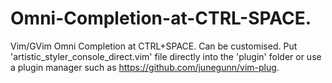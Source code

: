 # Omni-Completion-at-CTRL-SPACE.
Vim/GVim Omni Completion at CTRL+SPACE. Can be customised.
Put 'artistic_styler_console_direct.vim' file directly into the 'plugin' folder or use a plugin manager such as https://github.com/junegunn/vim-plug.

